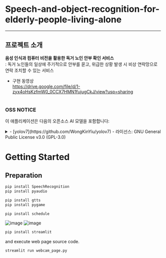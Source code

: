 # Speech-and-object-recognition-for-elderly-people-living-alone
---

## 프로젝트 소개
**음성 인식과 컴퓨터 비전을 활용한 독거 노인 안부 확인 서비스**</br>
:  독거 노인들의 일상에 주기적으로 안부를 묻고, 위급한 상황 발생 시 비상 연락망으로 연락 조치할 수 있는 서비스</br>

+ 구현 동영상 </br>
https://drive.google.com/file/d/1-zyx4oHsKzfmW0_0CCX7HMN1fujugCkJ/view?usp=sharing
</br></br>


### OSS NOTICE

이 애플리케이션은 다음의 오픈소스 AI 모델을 포함합니다:

<details>
  <summary>- [yolov7](https://github.com/WongKinYiu/yolov7) - 라이선스: GNU General Public License v3.0 (GPL-3.0) </summary>

    <li> 저작권 및 라이선스</li>

This application incorporates yolov7, which is licensed under the GNU General Public License v3.0 (GPL-3.0).

Copyright © MechanIT. All rights reserved for the portions of this application that are our original work.

This program is free software: you can redistribute it and/or modify it under the terms of the GNU General Public License as published by the Free Software Foundation, either version 3 of the License, or (at your option) any later version.

This program is distributed in the hope that it will be useful, but WITHOUT ANY WARRANTY; without even the implied warranty of MERCHANTABILITY or FITNESS FOR A PARTICULAR PURPOSE. See the GNU General Public License for more details.

You should have received a copy of the GNU General Public License along with this program. If not, see <http://www.gnu.org/licenses/>.
</details>

# Getting Started
## Preparation
```bash
pip install SpeechRecognition
pip install pyaudio
```
```bash
pip install gtts
pip install pygame
```
```bash
pip install schedule
```

![image](https://github.com/MechanIT/Speech-and-object-recognition-for-elderly-people-living-alone/assets/117654418/19ba7392-3ea0-4e89-86ca-73c07981a441)
![image](https://github.com/MechanIT/Speech-and-object-recognition-for-elderly-people-living-alone/assets/117654418/a2056fd2-e9a6-4b8e-8af1-f71e9c4e6baa)


```bash
pip install streamlit
```
and execute web page source code.
```bash
streamlit run webcam_page.py
```
